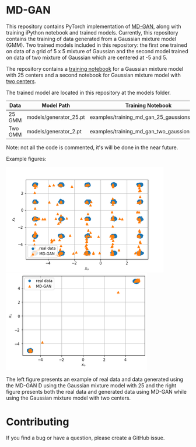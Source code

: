 # MD-GAN

This repository contains PyTorch implementation of [MD-GAN](http://openaccess.thecvf.com/content_CVPR_2019/papers/Eghbal-zadeh_Mixture_Density_Generative_Adversarial_Networks_CVPR_2019_paper.pdf), along with training iPython notebook and trained models. Currently, this repository contains the training of data generated from a Gaussian mixture model (GMM). Two trained models included in this repository: the first one trained on data of a grid of 5 x 5 mixture of Gaussian and the second model trained on data of two mixture of Gaussian which are centered at -5 and 5.
  

The repository contains a [training notebook](examples/training_md_gan_25_gaussions.ipynb) for a Gaussian mixture model with 25 centers and a second notebook for Gaussian mixture model with [two centers](examples/training_md_gan_two_gaussions.ipynb).

The trained model are located in this repository at the models folder.

| Data    | Model Path            | Training Notebook                            |
|---------|-----------------------|----------------------------------------------|
| 25 GMM | models/generator_25.pt | examples/training_md_gan_25_gaussions.ipynb  |
| Two GMM  | models/generator_2.pt | examples/training_md_gan_two_gaussions.ipynb |

Note: not all the code is commented, it's will be done in the near future.

Example figures: 

![VideoBlocks](images/gmm_25.png) ![VideoBlocks](images/gmm_2.png)

The left figure presents an example of real data and data generated using the MD-GAN D using the Gaussian mixture model with 25 and the right figure presents both the real data and generated data using MD-GAN while using the Gaussian mixture model with two centers.   
# Contributing
If you find a bug or have a question, please create a GitHub issue.
